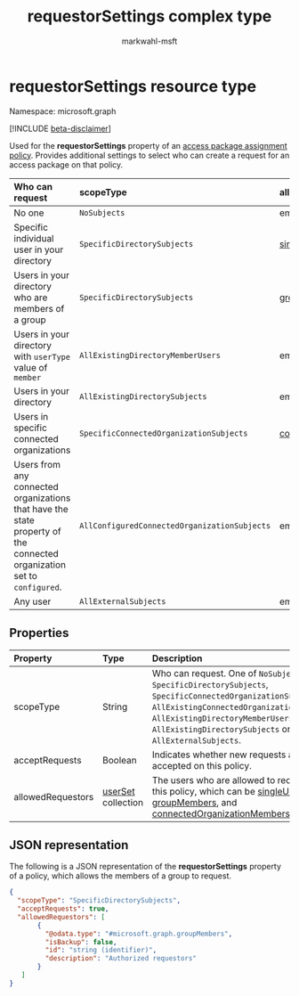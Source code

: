 ﻿---
title: "requestorSettings complex type"
description: "Used for the `requestorSettings` property of an access package assignment policy. Provides additional settings to select who can create a request."
localization_priority: Normal
author: "markwahl-msft"
ms.prod: "microsoft-identity-platform"
doc_type: "resourcePageType"
---

# requestorSettings resource type

Namespace: microsoft.graph

[!INCLUDE [beta-disclaimer](../../includes/beta-disclaimer.md)]

Used for the **requestorSettings** property of an [access package assignment policy](accesspackageassignmentpolicy.md). Provides additional settings to select who can create a request for an access package on that policy.

| Who can request                                                                                                        | scopeType                                    | allowedRequestors collection                                    |
| :--------------------------------------------------------------------------------------------------------------------- | :------------------------------------------- | :-------------------------------------------------------------- |
| No one                                                                                                                 | `NoSubjects`                                 | empty array                                                     |
| Specific individual user in your directory                                                                             | `SpecificDirectorySubjects`                  | [singleUser](singleuser.md)                                     |
| Users in your directory who are members of a group                                                                     | `SpecificDirectorySubjects`                  | [groupMembers](groupmembers.md)                                 |
| Users in your directory with `userType` value of `member`                                                              | `AllExistingDirectoryMemberUsers`            | empty array                                                     |
| Users in your directory                                                                                                | `AllExistingDirectorySubjects`               | empty array                                                     |
| Users in specific connected organizations                                                                              | `SpecificConnectedOrganizationSubjects`      | [connectedOrganizationMembers](connectedorganizationmembers.md) |
| Users from any connected organizations that have the state property of the connected organization set to `configured`. | `AllConfiguredConnectedOrganizationSubjects` | empty array                                                     |
| Any user                                                                                                               | `AllExternalSubjects`                        | empty array                                                     |

## Properties

| Property          | Type                             | Description                                                                                                                                                                                                                                         |
| :---------------- | :------------------------------- | :-------------------------------------------------------------------------------------------------------------------------------------------------------------------------------------------------------------------------------------------------- |
| scopeType         | String                           | Who can request. One of `NoSubjects`, `SpecificDirectorySubjects`, `SpecificConnectedOrganizationSubjects`, `AllExistingConnectedOrganizationSubjects`, `AllExistingDirectoryMemberUsers`, `AllExistingDirectorySubjects` or `AllExternalSubjects`. |
| acceptRequests    | Boolean                          | Indicates whether new requests are accepted on this policy.                                                                                                                                                                                         |
| allowedRequestors | [userSet](userset.md) collection | The users who are allowed to request on this policy, which can be [singleUser](singleuser.md), [groupMembers](groupmembers.md), and [connectedOrganizationMembers](connectedorganizationmembers.md).                                                |

## JSON representation

The following is a JSON representation of the **requestorSettings** property of a policy, which allows the members of a group to request.

<!-- {
  "blockType": "resource",
  "optionalProperties": [

  ],
  "@odata.type": "microsoft.graph.requestorSettings",
  "baseType": ""
}-->

```json
{
  "scopeType": "SpecificDirectorySubjects",
  "acceptRequests": true,
  "allowedRequestors": [
       {
         "@odata.type": "#microsoft.graph.groupMembers",
         "isBackup": false,
         "id": "string (identifier)",
         "description": "Authorized requestors"
       }
   ]
}
```

<!-- uuid: 16cd6b66-4b1a-43a1-adaf-3a886856ed98
2019-02-04 14:57:30 UTC -->

<!-- {
  "type": "#page.annotation",
  "description": "requestorSettings complex type",
  "keywords": "",
  "section": "documentation",
  "tocPath": ""
}-->
